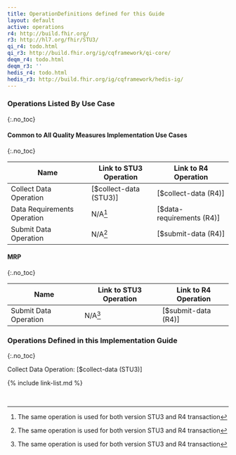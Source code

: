 ```yaml
---
title: OperationDefinitions defined for this Guide
layout: default
active: operations
r4: http://build.fhir.org/
r3: http://hl7.org/fhir/STU3/
qi_r4: todo.html
qi_r3: http://build.fhir.org/ig/cqframework/qi-core/
deqm_r4: todo.html
deqm_r3: ''
hedis_r4: todo.html
hedis_r3: http://build.fhir.org/ig/cqframework/hedis-ig/
---
```


### Operations Listed By Use Case
{:.no_toc}

#### Common to All Quality Measures Implementation Use Cases
{:.no_toc}

|Name|Link to STU3 Operation|Link to R4 Operation|
|---|---|---|
|Collect Data Operation|[$collect-data (STU3)]|[$collect-data (R4)]
|Data Requirements Operation|N/A[^1]|[$data-requirements (R4)]
|Submit Data Operation|N/A[^1]|[$submit-data (R4)]

#### MRP
{:.no_toc}

|Name|Link to STU3 Operation|Link to R4 Operation|
|---|---|---|
|Submit Data Operation|N/A[^1]|[$submit-data (R4)]

### Operations Defined in this Implementation Guide
{:.no_toc}

Collect Data Operation: [$collect-data (STU3)]

{% include link-list.md %}

[^1]: The same operation is used for both version STU3 and R4 transaction

<br />
